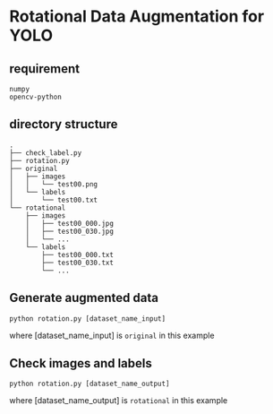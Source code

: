 # Rotational Data Augmentation for YOLO

## requirement
	numpy
	opencv-python

## directory structure
	.
	├── check_label.py
	├── rotation.py
	├── original
	│   ├── images
	│   │   └── test00.png
	│   └── labels
	│       └── test00.txt
	└── rotational
	    ├── images
	    │   ├── test00_000.jpg
	    │   ├── test00_030.jpg
	    │   └── ...
	    └── labels
	        ├── test00_000.txt
	        ├── test00_030.txt
	        └── ...

## Generate augmented data
	python rotation.py [dataset_name_input]

where [dataset_name_input] is `original` in this example

## Check images and labels
	python rotation.py [dataset_name_output]

where [dataset_name_output] is `rotational` in this example
